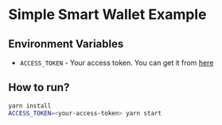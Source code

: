 # Simple Smart Wallet Example

## Environment Variables

- `ACCESS_TOKEN` - Your access token. You can get it from [here](https://app.kriptonio.com)

## How to run?

```bash
yarn install
ACCESS_TOKEN=<your-access-token> yarn start
```
